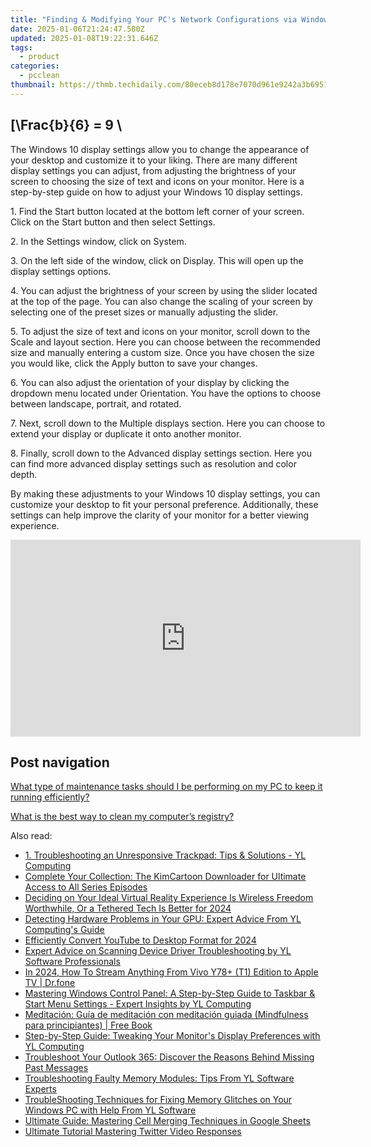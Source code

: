 ```yaml
---
title: "Finding & Modifying Your PC's Network Configurations via Windows Control Panel: A Comprehensive Guide - Insights by YL Computing"
date: 2025-01-06T21:24:47.580Z
updated: 2025-01-08T19:22:31.646Z
tags:
  - product
categories:
  - pcclean
thumbnail: https://thmb.techidaily.com/80eceb8d178e7070d961e9242a3b69515c63dafd8e5fc7dc88cdf6b3a3cfcace.jpg
---
```


## \[\Frac{b}{6} = 9 \

The Windows 10 display settings allow you to change the appearance of your desktop and customize it to your liking. There are many different display settings you can adjust, from adjusting the brightness of your screen to choosing the size of text and icons on your monitor. Here is a step-by-step guide on how to adjust your Windows 10 display settings. 

1\. Find the Start button located at the bottom left corner of your screen. Click on the Start button and then select Settings.

2\. In the Settings window, click on System.

3\. On the left side of the window, click on Display. This will open up the display settings options. 

4\. You can adjust the brightness of your screen by using the slider located at the top of the page. You can also change the scaling of your screen by selecting one of the preset sizes or manually adjusting the slider.

5\. To adjust the size of text and icons on your monitor, scroll down to the Scale and layout section. Here you can choose between the recommended size and manually entering a custom size. Once you have chosen the size you would like, click the Apply button to save your changes.

6\. You can also adjust the orientation of your display by clicking the dropdown menu located under Orientation. You have the options to choose between landscape, portrait, and rotated.

7\. Next, scroll down to the Multiple displays section. Here you can choose to extend your display or duplicate it onto another monitor.

8\. Finally, scroll down to the Advanced display settings section. Here you can find more advanced display settings such as resolution and color depth. 

By making these adjustments to your Windows 10 display settings, you can customize your desktop to fit your personal preference. Additionally, these settings can help improve the clarity of your monitor for a better viewing experience.

<!-- affiliate ads begin -->
<iframe width="560" height="315" src="https://www.youtube.com/embed/NTQGoOOiJzs?si=zbZwflEfXgBY3qbs" title="YouTube video player" frameborder="0" allow="accelerometer; autoplay; clipboard-write; encrypted-media; gyroscope; picture-in-picture; web-share" referrerpolicy="strict-origin-when-cross-origin" allowfullscreen></iframe>
<!-- affiliate ads end -->

## Post navigation

[What type of maintenance tasks should I be performing on my PC to keep it running efficiently?](https://tools.techidaily.com/pcclean/products/)

[What is the best way to clean my computer’s registry?](https://tools.techidaily.com/pcclean/products/)

<ins class="adsbygoogle"
     style="display:block"
     data-ad-format="autorelaxed"
     data-ad-client="ca-pub-7571918770474297"
     data-ad-slot="1223367746"></ins>

<ins class="adsbygoogle"
     style="display:block"
     data-ad-client="ca-pub-7571918770474297"
     data-ad-slot="8358498916"
     data-ad-format="auto"
     data-full-width-responsive="true"></ins>

<span class="atpl-alsoreadstyle">Also read:</span>
<div><ul>
<li><a href="https://discover-fantastic.techidaily.com/1-troubleshooting-an-unresponsive-trackpad-tips-and-solutions-yl-computing/"><u>1. Troubleshooting an Unresponsive Trackpad: Tips & Solutions - YL Computing</u></a></li>
<li><a href="https://discover-dash.techidaily.com/complete-your-collection-the-kimcartoon-downloader-for-ultimate-access-to-all-series-episodes/"><u>Complete Your Collection: The KimCartoon Downloader for Ultimate Access to All Series Episodes</u></a></li>
<li><a href="https://fox-blue.techidaily.com/deciding-on-your-ideal-virtual-reality-experience-is-wireless-freedom-worthwhile-or-a-tethered-tech-is-better-for-2024/"><u>Deciding on Your Ideal Virtual Reality Experience Is Wireless Freedom Worthwhile, Or a Tethered Tech Is Better for 2024</u></a></li>
<li><a href="https://discover-fantastic.techidaily.com/detecting-hardware-problems-in-your-gpu-expert-advice-from-yl-computings-guide/"><u>Detecting Hardware Problems in Your GPU: Expert Advice From YL Computing's Guide</u></a></li>
<li><a href="https://youtube-docs.techidaily.com/iently-convert-youtube-to-desktop-format-for-2024/"><u>Efficiently Convert YouTube to Desktop Format for 2024</u></a></li>
<li><a href="https://discover-fantastic.techidaily.com/expert-advice-on-scanning-device-driver-troubleshooting-by-yl-software-professionals/"><u>Expert Advice on Scanning Device Driver Troubleshooting by YL Software Professionals</u></a></li>
<li><a href="https://screen-mirror.techidaily.com/in-2024-how-to-stream-anything-from-vivo-y78plus-t1-edition-to-apple-tv-drfone-by-drfone-android/"><u>In 2024, How To Stream Anything From Vivo Y78+ (T1) Edition to Apple TV | Dr.fone</u></a></li>
<li><a href="https://discover-fantastic.techidaily.com/mastering-windows-control-panel-a-step-by-step-guide-to-taskbar-and-start-menu-settings-expert-insights-by-yl-computing/"><u>Mastering Windows Control Panel: A Step-by-Step Guide to Taskbar & Start Menu Settings - Expert Insights by YL Computing</u></a></li>
<li><a href="https://novels-ebooks.techidaily.com/209952010-9781071513460-meditacion-guia-de-meditacion-con-meditacion-guiada-mindfulness-para-principiantes/"><u>Meditación: Guía de meditación con meditación guiada (Mindfulness para principiantes) | Free Book</u></a></li>
<li><a href="https://discover-fantastic.techidaily.com/step-by-step-guide-tweaking-your-monitors-display-preferences-with-yl-computing/"><u>Step-by-Step Guide: Tweaking Your Monitor's Display Preferences with YL Computing</u></a></li>
<li><a href="https://solve-marvelous.techidaily.com/troubleshoot-your-outlook-365-discover-the-reasons-behind-missing-past-messages/"><u>Troubleshoot Your Outlook 365: Discover the Reasons Behind Missing Past Messages</u></a></li>
<li><a href="https://discover-fantastic.techidaily.com/troubleshooting-faulty-memory-modules-tips-from-yl-software-experts/"><u>Troubleshooting Faulty Memory Modules: Tips From YL Software Experts</u></a></li>
<li><a href="https://win-webster.techidaily.com/troubleshooting-techniques-for-fixing-memory-glitches-on-your-windows-pc-with-help-from-yl-software/"><u>TroubleShooting Techniques for Fixing Memory Glitches on Your Windows PC with Help From YL Software</u></a></li>
<li><a href="https://win-forum.techidaily.com/ultimate-guide-mastering-cell-merging-techniques-in-google-sheets/"><u>Ultimate Guide: Mastering Cell Merging Techniques in Google Sheets</u></a></li>
<li><a href="https://twitter-clips.techidaily.com/ultimate-tutorial-mastering-twitter-video-responses/"><u>Ultimate Tutorial Mastering Twitter Video Responses</u></a></li>
</ul></div>

